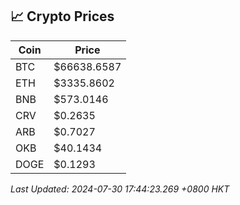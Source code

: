 ## 📈 Crypto Prices

| Coin | Price |
| ---- | ----- |
| BTC | $66638.6587 |
| ETH | $3335.8602 |
| BNB | $573.0146 |
| CRV | $0.2635 |
| ARB | $0.7027 |
| OKB | $40.1434 |
| DOGE | $0.1293 |

_Last Updated: 2024-07-30 17:44:23.269 +0800 HKT_